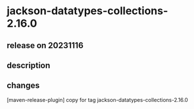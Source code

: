 # jackson-datatypes-collections-2.16.0

## release on 20231116

## description

## changes

[maven-release-plugin] copy for tag jackson-datatypes-collections-2.16.0

